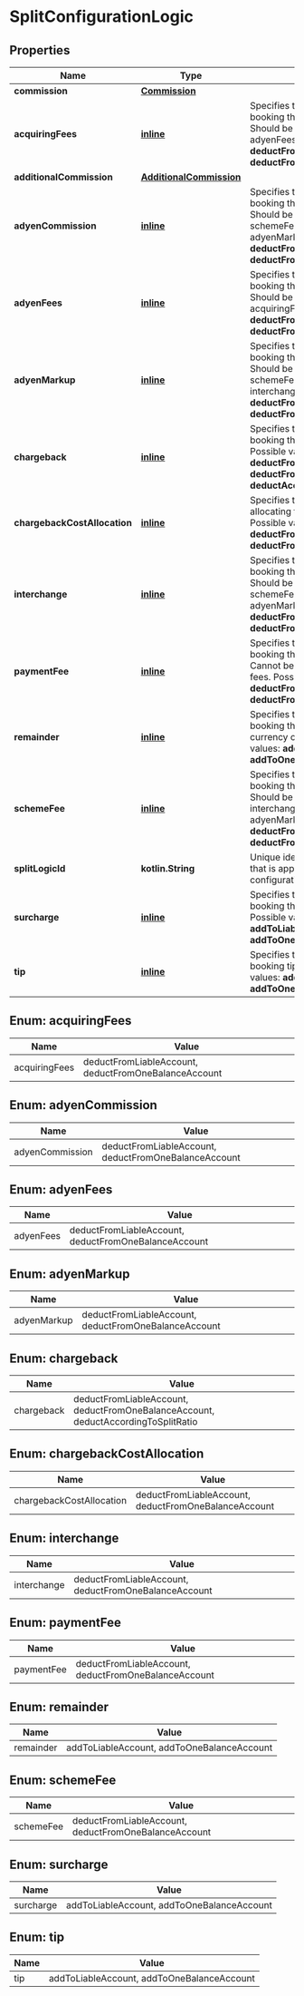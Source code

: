 
# SplitConfigurationLogic

## Properties
Name | Type | Description | Notes
------------ | ------------- | ------------- | -------------
**commission** | [**Commission**](Commission.md) |  | 
**acquiringFees** | [**inline**](#AcquiringFees) | Specifies the logic to apply when booking the transaction fees. Should be combined with adyenFees.  Possible values: **deductFromLiableAccount**, **deductFromOneBalanceAccount**. |  [optional]
**additionalCommission** | [**AdditionalCommission**](AdditionalCommission.md) |  |  [optional]
**adyenCommission** | [**inline**](#AdyenCommission) | Specifies the logic to apply when booking the transaction fees. Should be combined with schemeFee, interchange &amp; adyenMarkup.  Possible values: **deductFromLiableAccount**, **deductFromOneBalanceAccount**. |  [optional]
**adyenFees** | [**inline**](#AdyenFees) | Specifies the logic to apply when booking the transaction fees. Should be combined with acquiringFees.  Possible values: **deductFromLiableAccount**, **deductFromOneBalanceAccount**. |  [optional]
**adyenMarkup** | [**inline**](#AdyenMarkup) | Specifies the logic to apply when booking the transaction fees. Should be combined with schemeFee, adyenCommission &amp; interchange.  Possible values: **deductFromLiableAccount**, **deductFromOneBalanceAccount**. |  [optional]
**chargeback** | [**inline**](#Chargeback) | Specifies the logic to apply when booking the chargeback amount.  Possible values: **deductFromLiableAccount**, **deductFromOneBalanceAccount**, **deductAccordingToSplitRatio**. |  [optional]
**chargebackCostAllocation** | [**inline**](#ChargebackCostAllocation) | Specifies the logic to apply when allocating the chargeback costs.  Possible values: **deductFromLiableAccount**, **deductFromOneBalanceAccount** |  [optional]
**interchange** | [**inline**](#Interchange) | Specifies the logic to apply when booking the transaction fees. Should be combined with schemeFee, adyenCommission &amp; adyenMarkup.  Possible values: **deductFromLiableAccount**, **deductFromOneBalanceAccount**. |  [optional]
**paymentFee** | [**inline**](#PaymentFee) | Specifies the logic to apply when booking the transaction fees. Cannot be combined with other fees.  Possible values: **deductFromLiableAccount**, **deductFromOneBalanceAccount**. |  [optional]
**remainder** | [**inline**](#Remainder) | Specifies the logic to apply when booking the amount left over after currency conversion.  Possible values: **addToLiableAccount**, **addToOneBalanceAccount**. |  [optional]
**schemeFee** | [**inline**](#SchemeFee) | Specifies the logic to apply when booking the transaction fees. Should be combined with interchange, adyenCommission &amp; adyenMarkup.  Possible values: **deductFromLiableAccount**, **deductFromOneBalanceAccount**. |  [optional]
**splitLogicId** | **kotlin.String** | Unique identifier of the split logic that is applied when the split configuration conditions are met. |  [optional] [readonly]
**surcharge** | [**inline**](#Surcharge) | Specifies the logic to apply when booking the surcharge amount.  Possible values: **addToLiableAccount**, **addToOneBalanceAccount** |  [optional]
**tip** | [**inline**](#Tip) | Specifies the logic to apply when booking tips (gratuity).  Possible values: **addToLiableAccount**, **addToOneBalanceAccount**. |  [optional]


<a name="AcquiringFees"></a>
## Enum: acquiringFees
Name | Value
---- | -----
acquiringFees | deductFromLiableAccount, deductFromOneBalanceAccount


<a name="AdyenCommission"></a>
## Enum: adyenCommission
Name | Value
---- | -----
adyenCommission | deductFromLiableAccount, deductFromOneBalanceAccount


<a name="AdyenFees"></a>
## Enum: adyenFees
Name | Value
---- | -----
adyenFees | deductFromLiableAccount, deductFromOneBalanceAccount


<a name="AdyenMarkup"></a>
## Enum: adyenMarkup
Name | Value
---- | -----
adyenMarkup | deductFromLiableAccount, deductFromOneBalanceAccount


<a name="Chargeback"></a>
## Enum: chargeback
Name | Value
---- | -----
chargeback | deductFromLiableAccount, deductFromOneBalanceAccount, deductAccordingToSplitRatio


<a name="ChargebackCostAllocation"></a>
## Enum: chargebackCostAllocation
Name | Value
---- | -----
chargebackCostAllocation | deductFromLiableAccount, deductFromOneBalanceAccount


<a name="Interchange"></a>
## Enum: interchange
Name | Value
---- | -----
interchange | deductFromLiableAccount, deductFromOneBalanceAccount


<a name="PaymentFee"></a>
## Enum: paymentFee
Name | Value
---- | -----
paymentFee | deductFromLiableAccount, deductFromOneBalanceAccount


<a name="Remainder"></a>
## Enum: remainder
Name | Value
---- | -----
remainder | addToLiableAccount, addToOneBalanceAccount


<a name="SchemeFee"></a>
## Enum: schemeFee
Name | Value
---- | -----
schemeFee | deductFromLiableAccount, deductFromOneBalanceAccount


<a name="Surcharge"></a>
## Enum: surcharge
Name | Value
---- | -----
surcharge | addToLiableAccount, addToOneBalanceAccount


<a name="Tip"></a>
## Enum: tip
Name | Value
---- | -----
tip | addToLiableAccount, addToOneBalanceAccount




